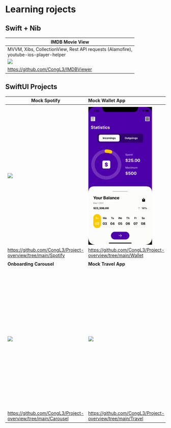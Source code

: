 # Learning rojects

## Swift + Nib

| **IMDB Movie View**                                          |
| ------------------------------------------------------------ |
| MVVM, Xibs, CollectionView, Rest API requests (Alamofire),<br /> youtube-ios-player-helper |
| <img src="./Gifs/IMDBApp.gif" width="200">                   |
| https://github.com/CongL3/IMDBViewer                         |

## SwiftUI Projects  

| **Mock Spotify**                                             | Mock Wallet App                                             | **Instagram** Clone                                         |
| ------------------------------------------------------------ | :---------------------------------------------------------- | ----------------------------------------------------------- |
|                                                              |                                                             |                                                             |
| <img src="./Gifs/spotify.gif" width="200">                   | <img src="./Gifs/wallet-big-screen.gif" width="200">        | <img src="./Gifs/instagram1.gif" width="200">               |
| https://github.com/CongL3/Project-overview/tree/main/Spotify | https://github.com/CongL3/Project-overview/tree/main/Wallet | https://github.com/CongL3/InstagramClone                    |
|                                                              |                                                             |                                                             |
| **Onboarding Carousel**                                      | **Mock Travel App**                                         | ***Mock NatGeo app***                                       |
|                                                              |                                                             |                                                             |
| <img src="/Gifs/carousel.gif" width="200">                   | <img src="/Gifs/travel.gif" width="200">                    | <img src="/Screenshots/NatGeo.png" width="200">             |
| https://github.com/CongL3/Project-overview/tree/main/Carousel | https://github.com/CongL3/Project-overview/tree/main/Travel | https://github.com/CongL3/Project-overview/tree/main/NatGeo |

